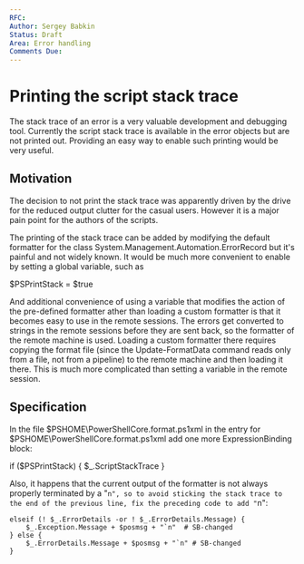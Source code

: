 ```yaml
---
RFC: 
Author: Sergey Babkin
Status: Draft
Area: Error handling
Comments Due: 
---
```


# Printing the script stack trace

The stack trace of an error is a very valuable development and debugging tool.
Currently the script stack trace is available in the error objects but are not
printed out. Providing an easy way to enable such printing would be very useful.

## Motivation

The decision to not print the stack trace was apparently driven by the drive for
the reduced output clutter for the casual users. However it is a major pain point
for the authors of the scripts.

The printing of the stack trace can be added by modifying the default formatter
for the class System.Management.Automation.ErrorRecord but it's painful and not
widely known. It would be much more convenient to enable by setting a global variable,
such as

$PSPrintStack = $true

And additional convenience of using a variable that modifies the action of the
pre-defined formatter ather than loading a custom formatter is that it becomes
easy to use in the remote sessions. The errors get converted to strings in the
remote sessions before they are sent back, so the formatter of the remote machine
is used. Loading a custom formatter there requires copying the format file
(since the Update-FormatData command reads only from a file, not from a pipeline)
to the remote machine and then loading it there. This is much more complicated
than setting a variable in the remote session.

## Specification

In the file $PSHOME\PowerShellCore.format.ps1xml in the entry for 
$PSHOME\PowerShellCore.format.ps1xml add one more ExpressionBinding block:

<ExpressionBinding>
    <ScriptBlock>
        if ($PSPrintStack) { $_.ScriptStackTrace }
    </ScriptBlock>
</ExpressionBinding>

Also, it happens that the current output of the formatter is not always properly
terminated by a "`n", so to avoid sticking the stack trace to the end of the
previous line, fix the preceding code to add "`n":

    elseif (! $_.ErrorDetails -or ! $_.ErrorDetails.Message) {
        $_.Exception.Message + $posmsg + "`n"  # SB-changed
    } else {
        $_.ErrorDetails.Message + $posmsg + "`n" # SB-changed
    }

